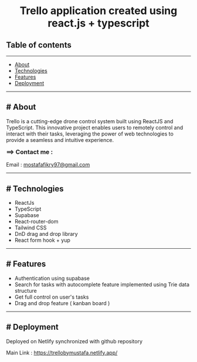 <!DOCTYPE html>
<html>
  <head> </head>
  <body>
    <h1 style="text-align: center">
      Trello application created using react.js + typescript
    </h1>
    <h2>Table of contents</h2>
    <hr />
    <ul id="table-contents">
      <li><a href="#About">About</a></li>
      <li><a href="#Technologies">Technologies</a></li>
      <li><a href="#Features">Features</a></li>
      <li><a href="#Deployment">Deployment</a></li>
    </ul>
    <hr />
    <section id="About">
      <h2># About</h2>
      <p>
        Trello is a cutting-edge drone control system built using ReactJS and TypeScript. This innovative project enables users to remotely control and interact with their tasks, leveraging the power of web technologies to provide a seamless and intuitive experience.
      </p>
      <h3 style="margin-top: 4px">==> Contact me :</h3>
      <p>
        Email :
        <a href="mailto:mostafafikry97@gmail.com">mostafafikry97@gmail.com</a>
      </p>
    </section>
    <hr />
    <section id="Technologies">
      <h2># Technologies</h2>
      <ul>
        <li>ReactJs</li>
        <li>TypeScript</li>
        <li>Supabase</li>
        <li>React-router-dom</li>
        <li>Tailwind CSS</li>
        <li>DnD drag and drop library</li>
        <li>React form hook + yup</li>
      </ul>
    </section>
    <hr />
    <section id="Features">
      <h2># Features</h2>
      <ul>
        <li>Authentication using supabase</li>
        <li>Search for tasks with autocomplete feature implemented using Trie data structure</li>
        <li>Get full control on user's tasks</li>
        <li>Drag and drop feature ( kanban board )</li>
      </ul>
    </section>
    <hr />
  <section id="Deployment">
      <h2># Deployment</h2>
      <p>
        Deployed on Netlify synchronized with github repository
      </p>
      <p>
        Main Link :
        <a href="https://trellobymustafa.netlify.app/"
          >https://trellobymustafa.netlify.app/</a
        >
      </p>
    </section>
  </body>
</html>
